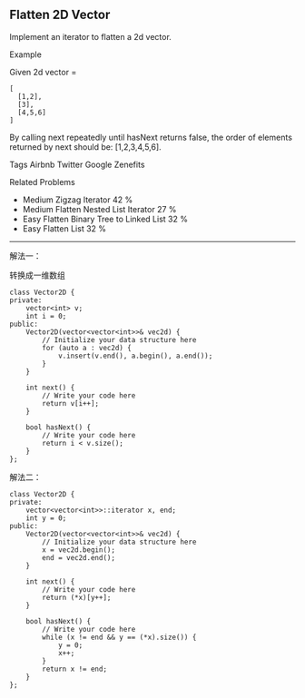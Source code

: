 ## Flatten 2D Vector  ##

Implement an iterator to flatten a 2d vector.

Example

Given 2d vector =

	[
	  [1,2],
	  [3],
	  [4,5,6]
	]
By calling next repeatedly until hasNext returns false, the order of elements returned by next should be: [1,2,3,4,5,6].

Tags 
Airbnb Twitter Google Zenefits

Related Problems 

- Medium Zigzag Iterator 42 %
- Medium Flatten Nested List Iterator 27 %
- Easy Flatten Binary Tree to Linked List 32 %
- Easy Flatten List 32 %

----------
解法一：

转换成一维数组

	class Vector2D {
	private:
	    vector<int> v;
	    int i = 0;
	public:
	    Vector2D(vector<vector<int>>& vec2d) {
	        // Initialize your data structure here
	        for (auto a : vec2d) {
	            v.insert(v.end(), a.begin(), a.end());
	        }
	    }
	
	    int next() {
	        // Write your code here
	        return v[i++];
	    }
	
	    bool hasNext() {
	        // Write your code here
	        return i < v.size();
	    }
	};

解法二：

	class Vector2D {
	private:
	    vector<vector<int>>::iterator x, end;
	    int y = 0;
	public:
	    Vector2D(vector<vector<int>>& vec2d) {
	        // Initialize your data structure here
	        x = vec2d.begin();
	        end = vec2d.end();
	    }
	
	    int next() {
	        // Write your code here
	        return (*x)[y++];
	    }
	
	    bool hasNext() {
	        // Write your code here
	        while (x != end && y == (*x).size()) {
	            y = 0;
	            x++;
	        }
	        return x != end;
	    }
	};